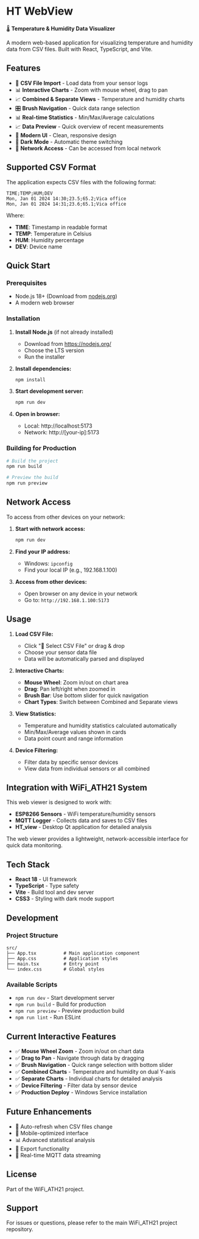 # HT WebView

🌡️ **Temperature & Humidity Data Visualizer**

A modern web-based application for visualizing temperature and humidity data from CSV files. Built with React, TypeScript, and Vite.

## Features

- 📁 **CSV File Import** - Load data from your sensor logs
- 📊 **Interactive Charts** - Zoom with mouse wheel, drag to pan
- 📈 **Combined & Separate Views** - Temperature and humidity charts
- 🎛️ **Brush Navigation** - Quick data range selection
- 📊 **Real-time Statistics** - Min/Max/Average calculations
- 📈 **Data Preview** - Quick overview of recent measurements
- 🎨 **Modern UI** - Clean, responsive design
- 🌙 **Dark Mode** - Automatic theme switching
- 🔗 **Network Access** - Can be accessed from local network

## Supported CSV Format

The application expects CSV files with the following format:

```csv
TIME;TEMP;HUM;DEV
Mon, Jan 01 2024 14:30;23.5;65.2;Vica office
Mon, Jan 01 2024 14:31;23.6;65.1;Vica office
```

Where:
- **TIME**: Timestamp in readable format
- **TEMP**: Temperature in Celsius
- **HUM**: Humidity percentage
- **DEV**: Device name

## Quick Start

### Prerequisites

- Node.js 18+ (Download from [nodejs.org](https://nodejs.org/))
- A modern web browser

### Installation

1. **Install Node.js** (if not already installed)
   - Download from https://nodejs.org/
   - Choose the LTS version
   - Run the installer

2. **Install dependencies:**
   ```bash
   npm install
   ```

3. **Start development server:**
   ```bash
   npm run dev
   ```

4. **Open in browser:**
   - Local: http://localhost:5173
   - Network: http://[your-ip]:5173

### Building for Production

```bash
# Build the project
npm run build

# Preview the build
npm run preview
```

## Network Access

To access from other devices on your network:

1. **Start with network access:**
   ```bash
   npm run dev
   ```

2. **Find your IP address:**
   - Windows: `ipconfig`
   - Find your local IP (e.g., 192.168.1.100)

3. **Access from other devices:**
   - Open browser on any device in your network
   - Go to: `http://192.168.1.100:5173`

## Usage

1. **Load CSV File:**
   - Click "📁 Select CSV File" or drag & drop
   - Choose your sensor data file
   - Data will be automatically parsed and displayed

2. **Interactive Charts:**
   - **Mouse Wheel**: Zoom in/out on chart area
   - **Drag**: Pan left/right when zoomed in
   - **Brush Bar**: Use bottom slider for quick navigation
   - **Chart Types**: Switch between Combined and Separate views

3. **View Statistics:**
   - Temperature and humidity statistics calculated automatically
   - Min/Max/Average values shown in cards
   - Data point count and range information

4. **Device Filtering:**
   - Filter data by specific sensor devices
   - View data from individual sensors or all combined

## Integration with WiFi_ATH21 System

This web viewer is designed to work with:

- **ESP8266 Sensors** - WiFi temperature/humidity sensors
- **MQTT Logger** - Collects data and saves to CSV files
- **HT_view** - Desktop Qt application for detailed analysis

The web viewer provides a lightweight, network-accessible interface for quick data monitoring.

## Tech Stack

- **React 18** - UI framework
- **TypeScript** - Type safety
- **Vite** - Build tool and dev server
- **CSS3** - Styling with dark mode support

## Development

### Project Structure

```
src/
├── App.tsx          # Main application component
├── App.css          # Application styles
├── main.tsx         # Entry point
└── index.css        # Global styles
```

### Available Scripts

- `npm run dev` - Start development server
- `npm run build` - Build for production
- `npm run preview` - Preview production build
- `npm run lint` - Run ESLint

## Current Interactive Features

- ✅ **Mouse Wheel Zoom** - Zoom in/out on chart data
- ✅ **Drag to Pan** - Navigate through data by dragging
- ✅ **Brush Navigation** - Quick range selection with bottom slider
- ✅ **Combined Charts** - Temperature and humidity on dual Y-axis
- ✅ **Separate Charts** - Individual charts for detailed analysis
- ✅ **Device Filtering** - Filter data by sensor device
- ✅ **Production Deploy** - Windows Service installation

## Future Enhancements

- 🔄 Auto-refresh when CSV files change
- 📱 Mobile-optimized interface
- 📊 Advanced statistical analysis
- 💾 Export functionality
- 🎯 Real-time MQTT data streaming

## License

Part of the WiFi_ATH21 project.

## Support

For issues or questions, please refer to the main WiFi_ATH21 project repository.
